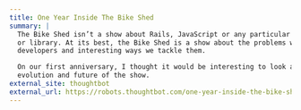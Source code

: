 ```yaml
---
title: One Year Inside The Bike Shed
summary: |
  The Bike Shed isn’t a show about Rails, JavaScript or any particular language
  or library. At its best, the Bike Shed is a show about the problems we face as
  developers and interesting ways we tackle them.

  On our first anniversary, I thought it would be interesting to look at the
  evolution and future of the show.
external_site: thoughtbot
external_url: https://robots.thoughtbot.com/one-year-inside-the-bike-shed
---
```

